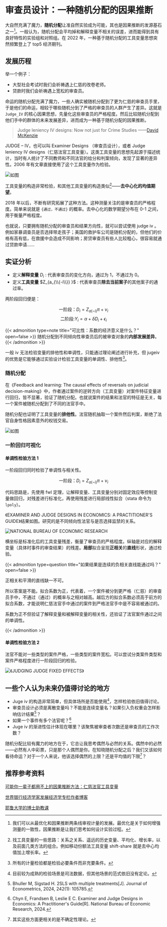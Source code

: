 #  审查员设计：一种随机分配的因果推断


大自然充满了魔力，**随机分配**让准自然实验成为可能，其也是因果推断的发源基石之一[^2]。一般认为，随机分配会平均掉和解释变量不相关的误差，进而能得到具有良好特性的实验组和对照组。在 2022 年，一种基于随机分配的工具变量思想突然频繁登上了 top5 经济期刊。

## 发展历程

举一个例子：

- 大型社会考试时我们会祈祷遇上仁慈的改卷老师。
- 贷款时我们会祈祷遇上宽松的审查员。

命运的随机分配充满了魔力，一些人确实被随机分配到了更为仁慈的审查员手里，于是他们的命运，相较于哪些随机分到了严格的审查员的人群产生了差异。这就是 `Judge_IV` 的核心因果思想，先量化这些审查员的严格程度。然后比较随机分配到他们手中的群体的未来发展差异，进而成为一种基于随机分配的因果推断。

> Judge leniency IV designs: Now not just for Crime Studies
> ——[David McKenzie](https://blogs.worldbank.org/en/team/d/david-mckenzie)

JUDGE – IV，也可以叫 Examiner Designs （审查员设计），或者 Judge leniency IV designs（仁慈法官工具变量）。这类工具变量的思想先起源于描述统计，当时有人统计了不同教师和不同法官的给分和判案倾向，发现了显著的差异性。2006 年有文章直接使用了这个工具变量作为检验。

![如图](/img/judgeiv.zh-cn-20250330145351804.webp)

工具变量的构造非常检验，和其他工具变量的构造类似[^1]——**去中心化的均值期望**。

2018 年以后，不断有研究拓展了这种方法。这种测量关注的是审查员的严格程度。简单来说就是 `{通过，不通过}` 的概率。去中心化的数学期望分布在 0-1 之间，用于衡量严格程度。

也就说，只要拥有随机分配的审查员和结果方向性，就可以尝试使用 judge iv 。例如家暴调查员是否选择带走孩子；美国的救护车公司是随机分配的，但他们的价格有高有低，在救援中会造成不同影响；房贷审查员有些人比较粗心，很容易就通过贷款申请......

## 实证分析

- 定义**解释变量** $D_i$  : 代表审查员的变化方向，通过为 1，不通过为 0。
- 定义**工具变量** $Z_{a_{\\{-i\\}} }$  : 代表审查员**除去当前案子**的其他案子的通过率。

两阶段回归便是：

$$
\text{一阶段：}D_i=Z_{a(-i)}\pi+\nu_i
$$
$$
\text{二阶段:}Y_i=\alpha+\delta D_i+\epsilon_i
$$

{{< admonition type=note  title="可比性：系数的经济意义是什么？" open=false >}}
随机分配到不同倾向性审查员后的被审查对象的**内部发展差异**。
{{< /admonition >}}

一般 iv 无法检验变量的排他性和单调性，只能通过理论阐述进行补充，但 jugeiv 的优势是它能够通过实验设计检验工具变量的单调性、排他性[^3]。

### 随机分配

在《Feedback and learning: The causal effects of reversals on judicial decision-making》中，作者通过案件的逆转方向（工具变量）对案件特征变量进行回归，皆不显著，验证了随机分配。也就说案件的结果和法官的特征是无关，每一个案件被随机分配到了不同的法官手中。

随机分配也证明了工具变量的**排他性**。法官随机抽取一个案件然后判案，断绝了法官自身性格因素意外的权钱交易。

![如图](/img/judgeiv.zh-cn-20250330151210442.webp)

### 一阶回归可视化

#### 单调性检验方法 1

一阶段回归同时检验了单调性与相关性。

$$
\text{一阶段：}D_i=Z_{a(-i)}\pi+\nu_i
$$

代码思路是，先使用 fwl 定理，让解释变量、工具变量分别对固定效应等控制变量做回归，对残差进行标准化，再使用残差进行局部线性拟合（stata 命令为 `lpoly`）。

《EXAMINER AND JUDGE DESIGNS IN ECONOMICS: A PRACTITIONER'S GUIDE》结果如图。研究的是不同倾向性法官与是否选择监禁的关系。

![NATIONAL BUREAU OF ECONOMIC RESEARCH](/img/judgeiv.zh-cn-20250330151702663.webp)

横坐标是标准化后的工具变量残差，衡量了审查员的严格程度。纵轴是对应的解释变量（具体时事件的审查结果）的残差。**局部**拟合呈现**正相关**的**直线**形状，通过检验。

{{< admonition type=question  title="如果结果是连续的负相关直线能通过吗？" open=false >}}

正相关和平滑的直线缺一不可。

所以答案是不能。拟合系数为正，代表着，一个案件被分到更严格（仁慈）的审查员手中，不通过（通过）的概率与之相对越高。越后方的拟合系数必须高于前方的拟合系数，才能说明仁慈法官手中通过的案件到严格法官手中是不容易被通过的。

系数为正不但验证了解释变量和被解释变量的相关性，还验证了法官案件通过之间的单调性。

{{< /admonition >}}

#### 单调性检验方法 2

法官不能对一些类型的案件严格，一些类型的案件宽松。可以尝试分类案件类型和案件严格程度进行一阶段回归的检验。

![《JUDGING JUDGE FIXED EFFECTS》](/img/judgeiv.zh-cn-20250330152704455.webp)

## 一些个人认为未来仍值得讨论的地方


- Juge iv 的构造非常简单，但具体场所是否能使用[^6]，怎样检验依旧值得讨论。
- 审查员设计必须是离散变量吗？不能是连续变量名？如果引入负权重会怎样影响估计结果[^4]？
- 如果一个事件有多个法官呢？[^5]
- Juge iv 的渐进性估计体现在哪里？该聚焦被审查者次数还是审查员的工作次数？

随机分配比较有魔力的地方在于，它总让我思考偶然与必然的关系。偶然中的必然——必然有人中彩票，只是那个人偶然是你。在知晓随机分配之后？我们又该如何看待命运？对于一个人来说，他该选择偶然的上限？还是平均值的下限[^7]？

## 推荐参考资料

[可能你一辈子都用不上的因果推断方法：仁慈法官工具变量](https://mp.weixin.qq.com/s/ZKEOQgUdBB_2vsTnSQw4bw)

[世界银行经济学家发展经济学专栏作者博客](https://blogs.worldbank.org/en/impactevaluations/judge-leniency-iv-designs-now-not-just-crime-studies)

[耶鲁大学的博士助教课](https://www.youtube.com/watch?v=Aa0i54jxFa8)

[^1]: 找工具变量的一些思路：关系之关系、遥远的历史变量、平均化、增长率，以及前面几类方法的组合。例如移动份额法工具变量 shift-share 就是去中心均值加上增长率。
[^2]: 我们可以从最优化和因果推断两条线审视计量的发展。最优化是关于如何增强测量的一致性，因果推断是让我们思考如何设计实验过程。
[^3]: 所有的计量检验都是检验必要条件而非充要条件。
[^4]: Bhuller M, Sigstad H. 2SLS with multiple treatments[J]. Journal of Econometrics, 2024, 242(1): 105785.
[^5]: Chyn E, Frandsen B, Leslie E C. Examiner and Judge Designs in Economics: A Practitioner's Guide[R]. National Bureau of Economic Research, 2024.
[^6]: 目前较为成熟的检验场景是司法数据，但其他场景的范式依旧没有定论。
[^7]: 其实这些方面更相关的是不确定性理论。
